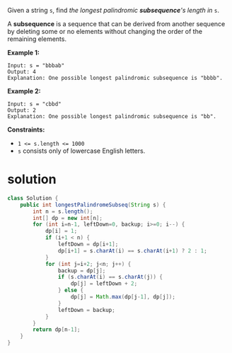 Given a string `s`, find *the longest palindromic **subsequence**'s length in* `s`.

A **subsequence** is a sequence that can be derived from another sequence by deleting some or no elements without changing the order of the remaining elements.

 

**Example 1:**

```
Input: s = "bbbab"
Output: 4
Explanation: One possible longest palindromic subsequence is "bbbb".
```

**Example 2:**

```
Input: s = "cbbd"
Output: 2
Explanation: One possible longest palindromic subsequence is "bb".
```

 

**Constraints:**

- `1 <= s.length <= 1000`
- `s` consists only of lowercase English letters.

# solution

```java
class Solution {
    public int longestPalindromeSubseq(String s) {
        int n = s.length();
        int[] dp = new int[n];
        for (int i=n-1, leftDown=0, backup; i>=0; i--) {
            dp[i] = 1;
            if (i+1 < n) {
                leftDown = dp[i+1];
                dp[i+1] = s.charAt(i) == s.charAt(i+1) ? 2 : 1;
            }
            for (int j=i+2; j<n; j++) {
                backup = dp[j];
                if (s.charAt(i) == s.charAt(j)) {
                    dp[j] = leftDown + 2;
                } else {
                    dp[j] = Math.max(dp[j-1], dp[j]);
                }
                leftDown = backup;
            }
        }
        return dp[n-1];
    }
}
```

